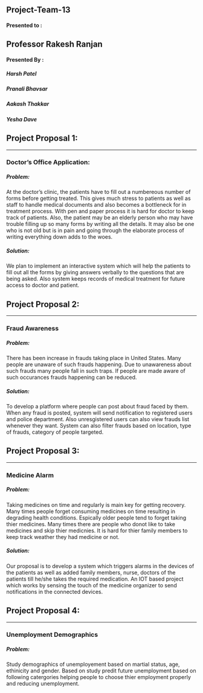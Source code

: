 ## Project-Team-13

#### Presented to :
Professor Rakesh Ranjan
--------------

#### Presented By :
##### Harsh Patel  
##### Pranali Bhavsar
##### Aakash Thakkar 
##### Yesha Dave


## Project Proposal 1:
--------------------------------
### Doctor’s Office Application:

##### Problem: 
At the doctor’s clinic, the patients have to fill out a numbereous number of forms before getting treated. This gives much stress to patients as well as staff to handle medical documents and also becomes a bottleneck for in treatment process. With pen and paper process it is hard for doctor to keep track of patients. Also, the patient may be an elderly person who may have trouble filling up so many forms by writing all the details. It may also be one who is not old but is in pain and going through the elaborate process of writing everything down adds to the woes. 

##### Solution: 
We plan to implement an interactive system which will help the patients to fill out all the forms by giving answers verbally to the questions that are being asked. Also system keeps records of medical treatment for future access to doctor and patient.


## Project Proposal 2:
--------------------------------

### Fraud Awareness

##### Problem: 
There has been increase in frauds taking place in United States. Many people are unaware of such frauds happening. Due to unawareness about such frauds many people fall in such traps. If people are made aware of such occurances frauds happening can be reduced. 

##### Solution: 
To develop a platform where people can post about fraud faced by them. When any fraud is posted, system will send notification to registered users and police department. Also unresgistered users can also view frauds list whenever they want. System can also filter frauds based on location, type of frauds, category of people targeted. 

## Project Proposal 3:
--------------------------------
### Medicine Alarm

##### Problem:
Taking medicines on time and regularly is main key for getting recovery. Many times people forget consuming medicines on time resulting in degrading health conditions. Espically older people tend to forget taking thier medicines. Many times there are people who donot like to take medicines and skip thier medicnies. It is hard for thier family members to keep track weather they had medicine or not. 

##### Solution:
Our proposal is to develop a system which triggers alarms in the devices of the patients as well as added
family members, nurse, doctors of the patients till he/she takes the required medication. An IOT based project which works by
sensing the touch of the medicine organizer to send notifications in the connected devices.

## Project Proposal 4:
--------------------------------

### Unemployment Demographics

##### Problem:
Study demographics of unemployement based on martial status, age, ethinicity and gender. Based on study predit future unemployment based on following catergories helping people to choose thier employment properly and reducing unemployment. 
